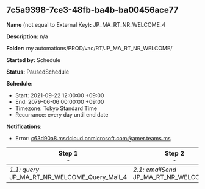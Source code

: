 ## 7c5a9398-7ce3-48fb-ba4b-ba00456ace77

**Name** (not equal to External Key)**:** JP_MA_RT_NR_WELCOME_4

**Description:** n/a

**Folder:** my automations/PROD/vac/RT/JP_MA_RT_NR_WELCOME/

**Started by:** Schedule

**Status:** PausedSchedule

**Schedule:**

* Start: 2021-09-22 12:00:00 +09:00
* End: 2079-06-06 00:00:00 +09:00
* Timezone: Tokyo Standard Time
* Recurrance: every day until end date

**Notifications:**

* Error: c63d90a8.msdcloud.onmicrosoft.com@amer.teams.ms

| Step 1<br>_<small>-</small>_ | Step 2<br>_<small>-</small>_ | Step 3<br>_<small>-</small>_ |
| --- | --- | --- |
| _1.1: query_<br>JP_MA_RT_NR_WELCOME_Query_Mail_4 | _2.1: emailSend_<br>JP_MA_RT_NR_WELCOME_4 | _3.1: query_<br>JP_MA_RT_NR_WELCOME_Update_sentFlg4 |
